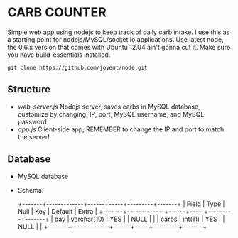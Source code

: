 # CARB COUNTER

Simple web app using nodejs to keep track of daily carb intake.  I use this as a starting point for nodejs/MySQL/socket.io applications.  Use latest node, the 0.6.x version that comes with Ubuntu 12.04 ain't gonna cut it. Make sure you have build-essentials installed. 

	git clone https://github.com/joyent/node.git

## Structure

- _web-server.js_ Nodejs server, saves carbs in MySQL database, customize by changing: IP, port, MySQL username, and MySQL password
- _app.js_ Client-side app; REMEMBER to change the IP and port to match the server!

## Database
- MySQL database
- Schema:

	+-------+-------------+------+-----+---------+-------+
	| Field | Type        | Null | Key | Default | Extra |
	+-------+-------------+------+-----+---------+-------+
	| day   | varchar(10) | YES  |     | NULL    |       |
	| carbs | int(11)     | YES  |     | NULL    |       |
	+-------+-------------+------+-----+---------+-------+


